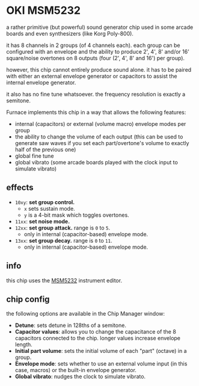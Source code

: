 # OKI MSM5232

a rather primitive (but powerful) sound generator chip used in some arcade boards and even synthesizers (like Korg Poly-800).

it has 8 channels in 2 groups (of 4 channels each). each group can be configured with an envelope and the ability to produce 2', 4', 8' and/or 16' square/noise overtones on 8 outputs (four (2', 4', 8' and 16') per group).

however, this chip cannot entirely produce sound alone. it has to be paired with either an external envelope generator or capacitors to assist the internal envelope generator.

it also has no fine tune whatsoever. the frequency resolution is exactly a semitone.

Furnace implements this chip in a way that allows the following features:
- internal (capacitors) or external (volume macro) envelope modes per group
- the ability to change the volume of each output (this can be used to generate saw waves if you set each part/overtone's volume to exactly half of the previous one)
- global fine tune
- global vibrato (some arcade boards played with the clock input to simulate vibrato)

## effects

- `10xy`: **set group control.**
  - `x` sets sustain mode.
  - `y` is a 4-bit mask which toggles overtones.
- `11xx`: **set noise mode.**
- `12xx`: **set group attack.** range is `0` to `5`.
  - only in internal (capacitor-based) envelope mode.
- `13xx`: **set group decay.** range is `0` to `11`.
  - only in internal (capacitor-based) envelope mode.

## info

this chip uses the [MSM5232](../4-instrument/msm5232.md) instrument editor.

## chip config

the following options are available in the Chip Manager window:

- **Detune**: sets detune in 128ths of a semitone.
- **Capacitor values**: allows you to change the capacitance of the 8 capacitors connected to the chip. longer values increase envelope length.
- **Initial part volume**: sets the initial volume of each "part" (octave) in a group.
- **Envelope mode**: sets whether to use an external volume input (in this case, macros) or the built-in envelope generator.
- **Global vibrato**: nudges the clock to simulate vibrato.

